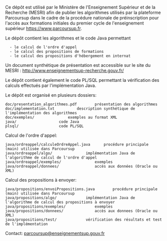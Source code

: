 Ce dépôt est utilisé par le Ministère de l'Enseignement Supérieur et de la Recherche (MESRI) afin de publier les algorithmes utilisés par la plateforme Parcoursup dans le cadre de la procédure nationale de préinscription pour l'accès aux formations initiales du premier cycle de l'enseignement supérieur https://www.parcoursup.fr. 

Le dépôt contient les algorithmes et le code Java permettant

      - le calcul de l'ordre d'appel
      - le calcul des propositions de formations
      - le calcul des propositions d'hébergement en internat

Un document synthétique de présentation est accessible sur le site du MESRI : http://www.enseignementsup-recherche.gouv.fr/ 

Le dépôt contient également le code PL/SQL permettant 
la vérification des calculs effectués par l'implémentation Java.

Le dépôt est organisé en plusieurs dossiers:
  
    doc/presentation_algorithmes.pdf		présentation des algorithmes
    doc/implementation.txt			description synthétique de l'implémentation des algorithmes
    doc/exemples/				exemples au format XML
    java/					code Java
    plsql/					code PL/SQL

Calcul de l'ordre d'appel:

    java/ordreappel/calculeOrdreAppel.java		procédure principale (main) utilisée dans Parcoursup
    java/ordreappel/algo/				implémentation Java de l'algorithme de calcul de l'ordre d'appel
    java/ordreappel/exemples/				exemples
    java/ordreappel/donnees/				accès aux données (Oracle ou XML)

Calcul des propositions à envoyer:

    java/propositions/envoiPropositions.java    	procédure principale (main) utilisée dans Parcoursup
    java/propositions/algo/				implémentation Java de l'algorithme de calcul des propositions à envoyer
    java/propositions/exemples/				exemples
    java/propositions/donnees/				accès aux donnees (Oracle ou XML)
    java/propositions/test/				vérification des résultats et test de l'implémentation
    
Contact: parcoursup@enseignementsup.gouv.fr
